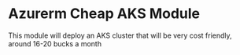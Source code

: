 # Azurerm Cheap AKS Module

This module will deploy an AKS cluster that will be very cost friendly, around 16-20 bucks a month
